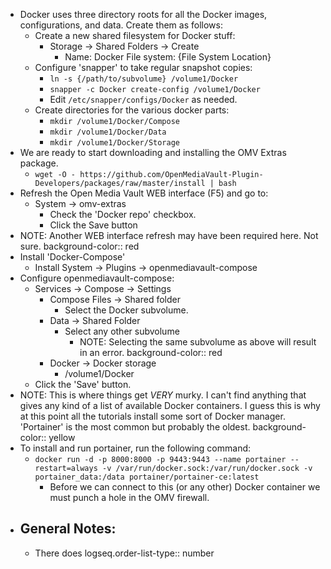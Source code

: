 - Docker uses three directory roots for all the Docker images, configurations, and data.  Create them as follows:
	- Create a new shared filesystem for Docker stuff:
		- Storage -> Shared Folders -> Create
			- Name: Docker
			  File system: {File System Location}
	- Configure 'snapper' to take regular snapshot copies:
		- ``ln -s {/path/to/subvolume} /volume1/Docker``
		- ``snapper -c Docker create-config /volume1/Docker``
		- Edit ``/etc/snapper/configs/Docker`` as needed.
	- Create directories for the various docker parts:
		- ``mkdir /volume1/Docker/Compose``
		- ``mkdir /volume1/Docker/Data``
		- ``mkdir /volume1/Docker/Storage``
- We are ready to start downloading and installing the OMV Extras package.
	- ``wget -O - https://github.com/OpenMediaVault-Plugin-Developers/packages/raw/master/install | bash``
- Refresh the Open Media Vault WEB interface (F5) and go to:
	- System -> omv-extras
		- Check the 'Docker repo' checkbox.
		- Click the Save button
- NOTE: Another WEB interface refresh may have been required here.  Not sure.
  background-color:: red
- Install 'Docker-Compose'
	- Install System -> Plugins -> openmediavault-compose
- Configure openmediavault-compose:
	- Services -> Compose -> Settings
		- Compose Files -> Shared folder
			- Select the Docker subvolume.
		- Data -> Shared Folder
			- Select any other subvolume
				- NOTE: Selecting the same subvolume as above will result in an error.
				  background-color:: red
		- Docker -> Docker storage
			- /volume1/Docker
	- Click the 'Save' button.
- NOTE: This is where things get *VERY* murky.  I can't find anything that gives any kind of a list of available Docker containers.  I guess this is why at this point all the tutorials install some sort of Docker manager.  'Portainer' is the most common but probably the oldest.
  background-color:: yellow
- To install and run portainer, run the following command:
	- ``docker run -d -p 8000:8000 -p 9443:9443 --name portainer --restart=always -v /var/run/docker.sock:/var/run/docker.sock -v portainer_data:/data portainer/portainer-ce:latest``
		- Before we can connect to this (or any other) Docker container we must punch a hole in the OMV firewall.
- ## General Notes:
	- There does
	  logseq.order-list-type:: number